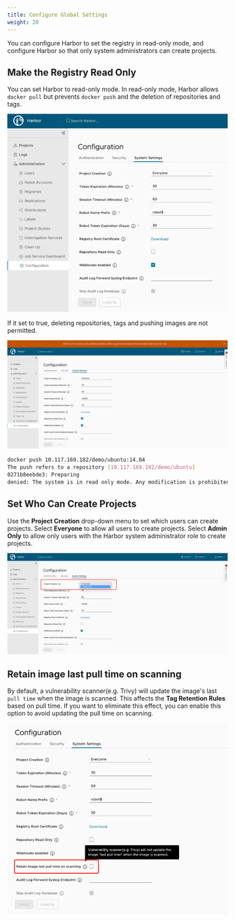 ```yaml
---
title: Configure Global Settings
weight: 20
---
```


You can configure Harbor to set the registry in read-only mode, and configure Harbor so that only system administrators can create projects.

## Make the Registry Read Only

You can set Harbor to read-only mode. In read-only mode, Harbor allows `docker pull` but prevents `docker push` and the deletion of repositories and tags.

![Read-only mode](../../img/read-only.png)

If it set to true, deleting repositories, tags and pushing images are not permitted.

![browse project](../../img/read-only-enable.png)

```sh
docker push 10.117.169.182/demo/ubuntu:14.04
The push refers to a repository [10.117.169.182/demo/ubuntu]
0271b8eebde3: Preparing 
denied: The system is in read only mode. Any modification is prohibited.
```

## Set Who Can Create Projects

Use the **Project Creation** drop-down menu to set which users can create projects. Select **Everyone** to allow all users to create projects. Select **Admin Only** to allow only users with the Harbor system administrator role to create projects.

![browse project](../../img/new-proj-create.png)

## Retain image last pull time on scanning

By default, a vulnerability scanner(e.g. Trivy) will update the image's last `pull time` when the image is scanned. This affects the **Tag Retention Rules** based on pull time. If you want to eliminate this effect, you can enable this option to avoid updating the pull time on scanning. 

![browse project](../../img/skip-pull-time.png)
